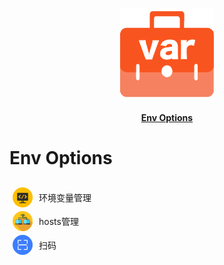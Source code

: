 <p align="center">
    <img width="150px" height="150px" src='./icon/icon256.png' alt="">
</p>
<p align="center">
    <a href="https://github.com/Zhiqiang-Wu/env-options" style="font-weight: bold">Env Options</a>
</p>

# Env Options

<ul style="padding: 5px">
    <li style="list-style-type: none; margin: 6px 0">
        <div style="display: flex; align-items: center">
            <img src='icon/env.png' alt="">
            <span style="margin-left: 10px">环境变量管理</span>
        </div>
    </li>
    <li style="list-style-type: none; margin: 6px 0">
        <div style="display: flex; align-items: center">
            <img src='icon/hosts.png' alt="">
            <span style="margin-left: 10px">hosts管理</span>
        </div>
    </li>
    <li style="list-style-type: none; margin: 6px 0">
        <div style="display: flex; align-items: center">
            <img src='icon/scan.png' alt="">
            <span style="margin-left: 10px">扫码</span>
        </div>
    </li>
</ul>

